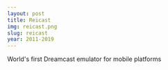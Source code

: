 ```yaml
---
layout: post
title: Reicast
img: reicast.png
slug: reicast
year: 2011-2019
---
```


World's first Dreamcast emulator for mobile platforms